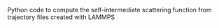
Python code to compute the self-intermediate scattering function from trajectory files created with LAMMPS
